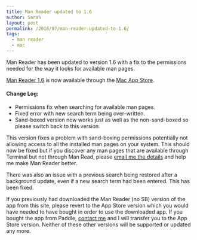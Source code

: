 ```yaml
---
title: Man Reader updated to 1.6
author: Sarah
layout: post
permalink: /2016/07/man-reader-updated-to-1.6/
tags:
  - man reader
  - mac
---
```

Man Reader has been updated to version 1.6 with a fix to the permissions needed for the way it looks for available man pages.

[Man Reader 1.6][1] is now available through the [Mac App Store][2].

#### Change Log:

  * Permissions fix when searching for available man pages.
  * Fixed error with new search term being over-written.
  * Sand-boxed version now works just as well as the non-sand-boxed so please switch back to this version.
  
This version fixes a problem with sand-boxing permissions potentially not allowing access to all the installed man pages on your system. This should now be fixed but if you discover any man pages that are available through Terminal but not through Man Read, please [email me the details][4] and help me make Man Reader better.

There was also an issue with a previous search being restored after a background update, even if a new search term had been entered. This has been fixed.

If you previously had downloaded the Man Reader (no SB) version of the app from this site, please revert to the App Store version which you would have needed to have bought in order to use the downloaded app. If you bought the app from Paddle, [contact me][3] and I will transfer you to the App Store version. Neither of these other versions will be supported or updated any more.


 [1]: /manreader/
 [2]: http://itunes.apple.com/app/man-reader/id522583774?mt=12
 [3]: mailto:sarah@troz.net?subject=Man%20Reader%20transfer%20to%20App%20Store
 [4]: mailto:sarah@troz.net?subject=Man%20Reader%20not%20detecting%20some%20man%20pages
